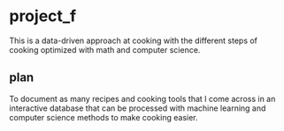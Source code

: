 # project_f
This is a data-driven approach at cooking with the different steps of cooking optimized with math and computer science. 

## plan

To document as many recipes and cooking tools that I come across in an interactive database
that can be processed with machine learning and computer science methods to make cooking easier. 
